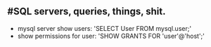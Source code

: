 #SQL servers, queries, things, shit.
---

* mysql server show users: 'SELECT User FROM mysql.user;'
* show permissions for user: 'SHOW GRANTS FOR 'user'@'host';'
